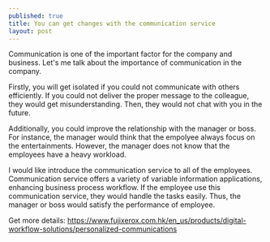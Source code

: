```yaml
---
published: true
title: You can get changes with the communication service
layout: post
---
```

Communication is one of the important factor for the company and business. Let's me talk about the importance of communication in the company.

Firstly, you will get isolated if you could not communicate with others efficiently. If you could not deliver the proper message to the colleague, they would get misunderstanding. Then, they would not chat with you in the future. 

Additionally, you could improve the relationship with the manager or boss. For instance, the manager would think that the empolyee always focus on the entertainments. However, the manager does not know that the employees have a heavy workload.  

I would like introduce the communication service to all of the employees. Communication service offers a variety of variable information applications, enhancing business process workflow. If the employee use this communication service, they would handle the tasks easily. Thus, the manager or boss would satisfy the performance of employee. 

Get more details: https://www.fujixerox.com.hk/en_us/products/digital-workflow-solutions/personalized-communications